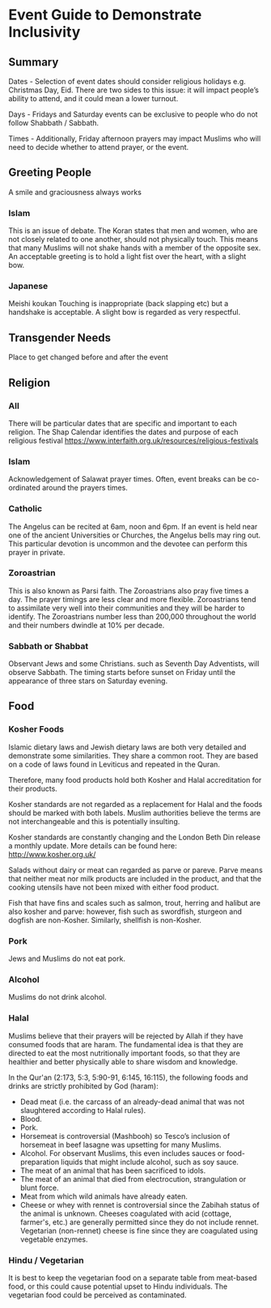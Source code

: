 # Event Guide to Demonstrate Inclusivity

 
## Summary

Dates - Selection of event dates should consider religious holidays e.g. Christmas Day, Eid. There are two sides to this issue: it will impact people’s ability to attend, and it could mean a lower turnout.

Days -  Fridays and Saturday events can be exclusive to people who do not follow Shabbath / Sabbath. 

Times - Additionally, Friday afternoon prayers may impact Muslims who will need to decide whether to attend prayer, or the event. 
 
## Greeting People
A smile and graciousness always works  
 
### Islam
This is an issue of debate. The Koran states that men and women, who are not closely related to one another, should not physically touch. This means that many Muslims will not shake hands with a member of the opposite sex. An acceptable greeting is to hold a light fist over the heart, with a slight bow.
 
### Japanese
Meishi koukan
Touching is inappropriate (back slapping etc) but a handshake is acceptable. A slight bow is regarded as very respectful.
 
 
 
## Transgender Needs
Place to get changed before and after the event
 
 
 
## Religion
 
### All
There will be particular dates that are specific and important to each religion. The Shap Calendar identifies the dates and purpose of each religious festival https://www.interfaith.org.uk/resources/religious-festivals
 
### Islam
Acknowledgement of Salawat prayer times.  Often, event breaks can be co-ordinated around the prayers times.
 
### Catholic
The Angelus can be recited at 6am, noon and 6pm. If an event is held near one of  the  ancient Universities or Churches, the Angelus bells may ring out. This particular devotion is uncommon and the devotee can perform this prayer in private.
 
### Zoroastrian
This is also known as Parsi faith. The Zoroastrians also pray five times a day. The prayer timings are less clear and more flexible. Zoroastrians tend to assimilate very well into their communities and they will be harder to identify. The Zoroastrians number less than 200,000 throughout the world and their numbers dwindle at 10% per decade. 
 
### Sabbath or Shabbat
Observant Jews and some Christians. such as Seventh Day Adventists, will observe Sabbath. The timing starts before sunset on Friday until the appearance of three stars on Saturday evening.
 
## Food
 
### Kosher Foods
Islamic dietary laws and Jewish dietary laws are both very detailed and demonstrate some similarities. They share a common root. They are based on a code of laws found in Leviticus and repeated in the Quran. 

Therefore, many food products hold both Kosher and Halal accreditation for their products. 
 
Kosher standards are not regarded as a replacement for Halal and the foods should be marked with both labels. Muslim authorities believe the terms are not interchangeable and this is potentially insulting.
 
Kosher standards are constantly changing and the London Beth Din release a monthly update. More details can be found here: http://www.kosher.org.uk/ 
 
Salads without dairy or meat can regarded as parve or pareve. Parve means that neither meat nor milk products are included in the product, and that the cooking utensils have not been mixed with either food product. 
 
Fish that have fins and scales such as salmon, trout, herring and halibut are also kosher and parve: however, fish such as swordfish, sturgeon and dogfish are non-Kosher. Similarly, shellfish is non-Kosher.
 
### Pork
 
Jews and Muslims do not eat pork.
 
### Alcohol
 
Muslims do not drink alcohol. 
 
### Halal
 
Muslims believe that their prayers will be rejected by Allah if they have consumed foods that are haram. The fundamental idea is that they are directed to eat the most nutritionally important foods, so that they are healthier and better physically able to share wisdom and knowledge. 

In the Qur'an (2:173, 5:3, 5:90-91, 6:145, 16:115), the following foods and drinks are strictly prohibited by God (haram):

* Dead meat (i.e. the carcass of an already-dead animal that was not slaughtered according to Halal rules).
* Blood.
* Pork.
* Horsemeat is controversial (Mashbooh) so Tesco’s inclusion of horsemeat in beef lasagne was upsetting for many Muslims.
* Alcohol. For observant Muslims, this even includes sauces or food-preparation liquids that might include alcohol, such as soy sauce. 
* The meat of an animal that has been sacrificed to idols.
* The meat of an animal that died from electrocution, strangulation or blunt force.
* Meat from which wild animals have already eaten.
* Cheese or whey with rennet is controversial since the Zabihah status of the animal is unknown. Cheeses coagulated with acid (cottage, farmer's, etc.) are generally permitted since they do not include rennet. Vegetarian (non-rennet) cheese is fine since they are coagulated using vegetable enzymes.
 
### Hindu / Vegetarian
It is best to keep the vegetarian food on a separate table from meat-based food, or this could cause potential upset to Hindu individuals. The vegetarian food could be perceived as contaminated.
